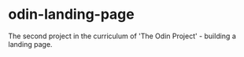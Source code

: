 # odin-landing-page
The second project in the curriculum of 'The Odin Project' - building a landing page.
